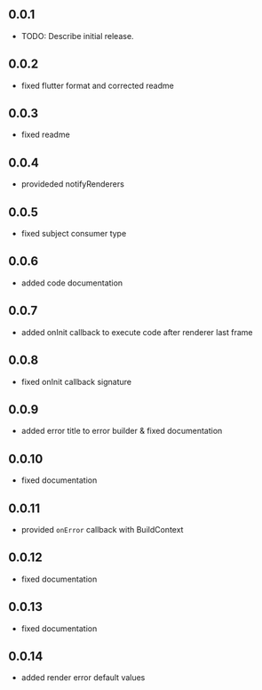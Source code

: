 ## 0.0.1

* TODO: Describe initial release.

## 0.0.2

* fixed flutter format and corrected readme

## 0.0.3

* fixed readme

## 0.0.4

* provideded notifyRenderers

## 0.0.5

* fixed subject consumer type

## 0.0.6

* added code documentation

## 0.0.7

* added onInit callback to execute code after renderer last frame

## 0.0.8

* fixed onInit callback signature

## 0.0.9

* added error title to error builder & fixed documentation

## 0.0.10

* fixed documentation

## 0.0.11

* provided `onError` callback with BuildContext

## 0.0.12

* fixed documentation

## 0.0.13

* fixed documentation

## 0.0.14

* added render error default values
